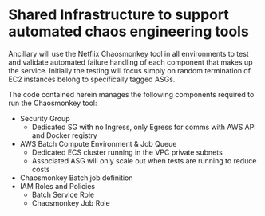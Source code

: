 # Shared Infrastructure to support automated chaos engineering tools

Ancillary will use the Netflix Chaosmonkey tool in all environments to test and validate automated failure handling of each component that makes up the service. Initially the testing will focus simply on random termination of EC2 instances belong to specifically tagged ASGs.

The code contained herein manages the following components required to run the Chaosmonkey tool:

- Security Group
    - Dedicated SG with no Ingress, only Egress for comms with AWS API and Docker registry
- AWS Batch Compute Environment & Job Queue
    - Dedicated ECS cluster running in the VPC private subnets
    - Associated ASG will only scale out when tests are running to reduce costs
- Chaosmonkey Batch job definition
- IAM Roles and Policies
    - Batch Service Role
    - Chaosmonkey Job Role
